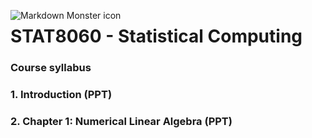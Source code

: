 <img src="test.png"
     alt="Markdown Monster icon"
     style="float: left; margin-right: 10px;" />

# STAT8060 - Statistical Computing

### Course syllabus

### 1. Introduction (PPT)

### 2. Chapter 1: Numerical Linear Algebra (PPT)
